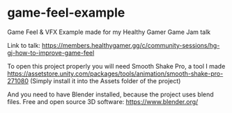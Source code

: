 # game-feel-example
Game Feel &amp; VFX Example made for my Healthy Gamer Game Jam talk 

Link to talk: https://members.healthygamer.gg/c/community-sessions/hg-gj-how-to-improve-game-feel

To open this project properly you will need Smooth Shake Pro, a tool I made
https://assetstore.unity.com/packages/tools/animation/smooth-shake-pro-271080
(Simply install it into the Assets folder of the project)

And you need to have Blender installed, because the project uses blend files. 
Free and open source 3D software: https://www.blender.org/
